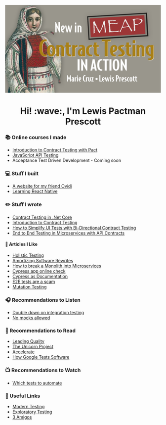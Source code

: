 [![Header for lewisprescott707](https://github.com/lewisPrescott707/lewisPrescott707/raw/main/images/MEAP_Cruz.png)](https://mng.bz/v8yJ)

<h1 align='center'> Hi! :wave:, I'm Lewis Pactman Prescott</h1>

### :books: Online courses I made
- [Introduction to Contract Testing with Pact](https://www.udemy.com/course/introduction-to-contract-testing-with-pact/)
- [JavaScript API Testing](https://testautomationu.applitools.com/javascript-api-testing/)
- Acceptance Test Driven Development - Coming soon

### :computer: Stuff I built
- [A website for my friend Ovidi](https://www.delaterra.co.uk)
- [Learning React Native](https://play.google.com/store/apps/details?id=com.covidcarboncalculator)

### :pencil2: Stuff I wrote
- [Contract Testing in .Net Core](https://medium.com/asos-techblog/pact-testing-in-net-core-6bfc5b0e9131)
- [Introduction to Contract Testing](https://www.softwaretestinghelp.com/contract-testing/)
- [How to Simplify UI Tests with Bi-Directional Contract Testing](https://applitools.com/blog/how-to-simplify-ui-tests-bi-directional-contract-testing/)
- [End to End Testing in Microservices with API Contracts](https://www.pactman.co.uk/post/end-to-end-testing-in-microservices-with-api-contracts)

#### :newspaper: Articles I Like
- [Holistic Testing](https://janetgregory.ca/testing-from-a-holistic-point-of-view/?s=09)
- [Amortizing Software Rewrites](https://www.thoughtworks.com/insights/blog/amortizing-software-rewrites-evolutionary-approach?utm_campaign=Level+Up&utm_medium=email&utm_source=Revue+newsletter#.YIh_EJPurrM.linkedin)
- [How to break a Monolith into Microservices](https://martinfowler.com/articles/break-monolith-into-microservices.html)
- [Cypress app online check](https://medium.com/runnerty/runnerty-and-cypress-to-check-that-your-app-is-online-193c1f7712e7?s=09)
- [Cypress as Documentation](https://twitter.com/bahmutov/status/1385580527651115016?s=09)
- [E2E tests are a scam](https://link.medium.com/ebw2MRLWEfb)
- [Mutation Testing](https://testing.googleblog.com/2021/04/mutation-testing.html)

### :headphones: Recommendations to Listen
- [Double down on integration testing](https://open.spotify.com/episode/12tb2LxYdV6VcSnY1uLrNy?si=xtYEOetUTt-cXzrENwcsrw)
- [No mocks allowed](https://open.spotify.com/episode/2ZlJFaZp90311aVL0rK10z?si=y_RY4AYCSu6lgnG1kPWOIQ)

### :closed_book: Recommendations to Read
- [Leading Quality](https://www.amazon.co.uk/gp/product/B07W16KG12/ref=kinw_myk_ro_title)
- [The Unicorn Project](https://www.amazon.co.uk/gp/product/B07QT9QR41/ref=kinw_myk_ro_title)
- [Accelerate](https://www.amazon.co.uk/gp/product/B07B9F83WM/ref=kinw_myk_ro_title)
- [How Google Tests Software](https://www.amazon.co.uk/gp/product/B007MQLMF2/ref=kinw_myk_ro_title)

### :tv: Recommendations to Watch
- [Which tests to automate](https://www.youtube.com/watch?v=VL-_pnICmGY)

### :link: Useful Links
- [Modern Testing](https://www.ministryoftesting.com/dojo/lessons/modern-testing-principles)
- [Exploratory Testing](https://www.testbuddy.co/blog/a-really-useful-list-for-exploratory-testers)
- [3 Amigos](https://lewis-prescott-cruk.github.io/)
